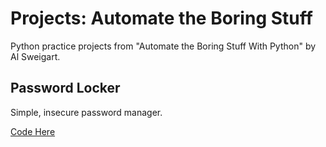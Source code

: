 # Projects: Automate the Boring Stuff
Python practice projects from "Automate the Boring Stuff With Python" by Al Sweigart.

## Password Locker

Simple, insecure password manager.

[Code Here](/1-password-locker)

